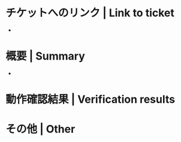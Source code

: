 # チケットへのリンク | Link to ticket
<!-- このPRで対応したチケットのリンクを記載 -->
<!-- Include a link to the ticket addressed by this PR -->
* <!--  -->

# 概要 | Summary
<!-- このPRによって何が変わるかを記載 -->
<!-- Describe what changes as a result of this PR -->
* <!--  -->

# 動作確認結果 | Verification results
<!-- 実装した結果やテスト結果のスクリーンショットを記載 -->
<!-- Include screenshots of implementation results or test results -->

# その他 | Other
<!-- レビュアーへの補足情報 -->
<!-- Additional information for reviewers -->

